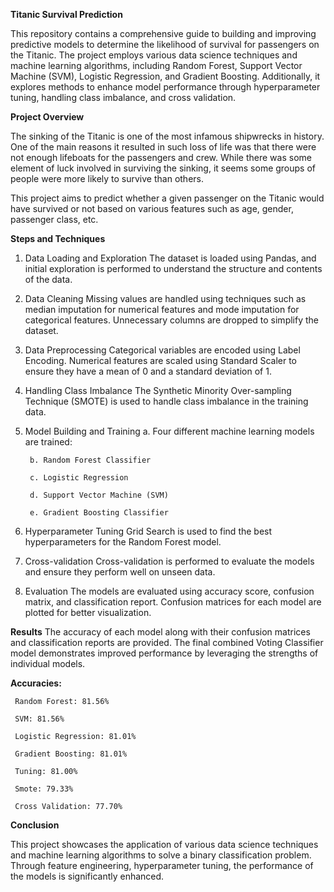**Titanic Survival Prediction**

This repository contains a comprehensive guide to building and improving predictive models to determine the likelihood of survival for passengers on the Titanic. The project employs various data science techniques and machine learning algorithms, including Random Forest, Support Vector Machine (SVM), Logistic Regression, and Gradient Boosting. Additionally, it explores methods to enhance model performance through  hyperparameter tuning, handling class imbalance, and cross validation.

**Project Overview**

The sinking of the Titanic is one of the most infamous shipwrecks in history. One of the main reasons it resulted in such loss of life was that there were not enough lifeboats for the passengers and crew. While there was some element of luck involved in surviving the sinking, it seems some groups of people were more likely to survive than others.

This project aims to predict whether a given passenger on the Titanic would have survived or not based on various features such as age, gender, passenger class, etc.

**Steps and Techniques**
1. Data Loading and Exploration
The dataset is loaded using Pandas, and initial exploration is performed to understand the structure and contents of the data.

2. Data Cleaning
Missing values are handled using techniques such as median imputation for numerical features and mode imputation for categorical features. Unnecessary columns are dropped to simplify the dataset.

3. Data Preprocessing
Categorical variables are encoded using Label Encoding. Numerical features are scaled using Standard Scaler to ensure they have a mean of 0 and a standard deviation of 1.

4. Handling Class Imbalance
The Synthetic Minority Over-sampling Technique (SMOTE) is used to handle class imbalance in the training data.

5. Model Building and Training
        a. Four different machine learning models are trained:

        b. Random Forest Classifier

        c. Logistic Regression

        d. Support Vector Machine (SVM)

        e. Gradient Boosting Classifier

6. Hyperparameter Tuning
Grid Search is used to find the best hyperparameters for the Random Forest model.

7. Cross-validation
Cross-validation is performed to evaluate the models and ensure they perform well on unseen data.


8. Evaluation
The models are evaluated using accuracy score, confusion matrix, and classification report. Confusion matrices for each model are plotted for better visualization.


**Results**
The accuracy of each model along with their confusion matrices and classification reports are provided. The final combined Voting Classifier model demonstrates improved performance by leveraging the strengths of individual models.

**Accuracies:**

     Random Forest: 81.56%
     
     SVM: 81.56%
     
     Logistic Regression: 81.01%
     
     Gradient Boosting: 81.01%
     
     Tuning: 81.00%
     
     Smote: 79.33%
     
     Cross Validation: 77.70%
     


**Conclusion**

This project showcases the application of various data science techniques and machine learning algorithms to solve a binary classification problem. Through feature engineering, hyperparameter tuning, the performance of the models is significantly enhanced.
